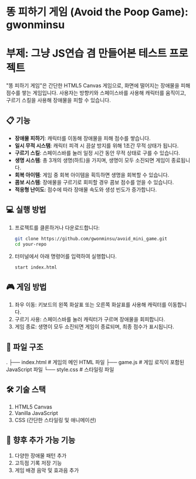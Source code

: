 # 똥 피하기 게임 (Avoid the Poop Game): gwonminsu
# 부제: 그냥 JS연습 겸 만들어본 테스트 프로젝트

"똥 피하기 게임"은 간단한 HTML5 Canvas 게임으로, 화면에 떨어지는 장애물을 피해 점수를 쌓는 게임입니다. 사용자는 방향키와 스페이스바를 사용해 캐릭터를 움직이고, 구르기 스킬을 사용해 장애물을 피할 수 있습니다.

## 📋 기능
- **장애물 피하기**: 캐릭터를 이동해 장애물을 피해 점수를 쌓습니다.
- **일시 무적 시스탬**: 캐릭터 피격 시 끔살 방지를 위해 1초간 무적 상태가 됩니다.
- **구르기 스킬**: 스페이스바를 눌러 일정 시간 동안 무적 상태로 구를 수 있습니다.
- **생명 시스템**: 총 3개의 생명(하트)을 가지며, 생명이 모두 소진되면 게임이 종료됩니다.
- **회복 아이템**: 게임 중 회복 아이템을 획득하면 생명을 회복할 수 있습니다.
- **콤보 시스템**: 장애물을 구르기로 회피할 경우 콤보 점수를 얻을 수 있습니다.
- **적응형 난이도**: 점수에 따라 장애물 속도와 생성 빈도가 증가합니다.

## 💻 실행 방법
1. 프로젝트를 클론하거나 다운로드합니다:
    ```bash
    git clone https://github.com/gwonminsu/avoid_mini_game.git
    cd your-repo
2. 터미널에서 아래 명령어를 입력하여 실행합니다.
    ```bash
    start index.html

## 🎮 게임 방법
1. 좌우 이동: 키보드의 왼쪽 화살표 또는 오른쪽 화살표를 사용해 캐릭터를 이동합니다.
2. 구르기 사용: 스페이스바를 눌러 캐릭터가 구르며 장애물을 회피합니다.
3. 게임 종료: 생명이 모두 소진되면 게임이 종료되며, 최종 점수가 표시됩니다.

## 📂 파일 구조
.
├── index.html      # 게임의 메인 HTML 파일
├── game.js         # 게임 로직이 포함된 JavaScript 파일
└── style.css       # 스타일링 파일

## 🛠️ 기술 스택
1. HTML5 Canvas
2. Vanilla JavaScript
3. CSS (간단한 스타일링 및 애니메이션)

## 🚀 향후 추가 가능 기능
1. 다양한 장애물 패턴 추가
2. 고득점 기록 저장 기능
3. 게임 배경 음악 및 효과음 추가